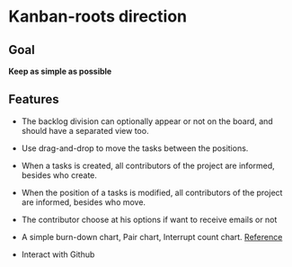 # Kanban-roots direction

## __Goal__

__Keep as simple as possible__

## Features

  * The backlog division can optionally appear or not on the board, and should
  have a separated view too.

  * Use drag-and-drop to move the tasks between the positions.

  * When a tasks is created, all contributors of the project are informed, besides
    who create.

  * When the position of a tasks is modified, all contributors of the project are
    informed, besides who move.

  * The contributor choose at his options if want to receive emails or not

  * A simple burn-down chart, Pair chart, Interrupt count chart.
    [Reference](http://blog.caelum.com.br/pensando-em-metricas-para-times-ageis)

  * Interact with Github
